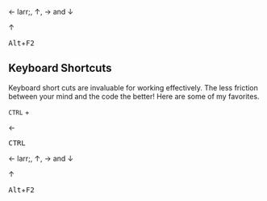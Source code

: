 &larr; larr;, &uarr;, &rarr; and &darr;

&uparrow;

<kbd>Alt</kbd>+<kbd>F2</kbd>

## Keyboard Shortcuts

Keyboard short cuts are invaluable for working effectively. The less friction between your mind and the code the better! Here are some of my favorites.

`CTRL` + 

&larr;

<kbd>CTRL</kbd>

&larr; larr;, &uarr;, &rarr; and &darr;

&uparrow;

<kbd>Alt</kbd>+<kbd>F2</kbd>
